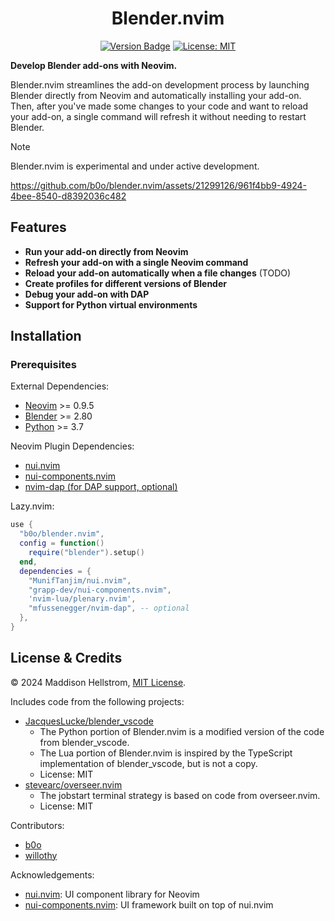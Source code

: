 <h1 align="center">Blender.nvim</h1>

<p align="center">
  <a href="https://github.com/b0o/blender.nvim/releases"><img alt="Version Badge" src="https://img.shields.io/github/v/tag/b0o/blender.nvim?style=flat&color=yellow&label=version&sort=semver"/></a>
  <a href="https://mit-license.org"><img alt="License: MIT" src="https://img.shields.io/github/license/b0o/blender.nvim?style=flat&color=green"/></a>
</p>

**Develop Blender add-ons with Neovim.**

Blender.nvim streamlines the add-on development process by launching Blender
directly from Neovim and automatically installing your add-on. Then, after
you've made some changes to your code and want to reload your add-on, a single
command will refresh it without needing to restart Blender.

> [!NOTE]
> Blender.nvim is experimental and under active development.

https://github.com/b0o/blender.nvim/assets/21299126/961f4bb9-4924-4bee-8540-d8392036c482

## Features

- **Run your add-on directly from Neovim**
- **Refresh your add-on with a single Neovim command**
- **Reload your add-on automatically when a file changes** (TODO)
- **Create profiles for different versions of Blender**
- **Debug your add-on with DAP**
- **Support for Python virtual environments**

## Installation

### Prerequisites

External Dependencies:

- [Neovim](https://neovim.io) >= 0.9.5
- [Blender](https://www.blender.org) >= 2.80
- [Python](https://www.python.org) >= 3.7

Neovim Plugin Dependencies:

- [nui.nvim](https://github.com/MunifTanjim/nui.nvim)
- [nui-components.nvim](https://github.com/grapp-dev/nui-components.nvim)
- [nvim-dap (for DAP support, optional)](https://github.com/mfussenegger/nvim-dap)

Lazy.nvim:

```lua
use {
  "b0o/blender.nvim",
  config = function()
    require("blender").setup()
  end,
  dependencies = {
    "MunifTanjim/nui.nvim",
    "grapp-dev/nui-components.nvim",
    'nvim-lua/plenary.nvim',
    "mfussenegger/nvim-dap", -- optional
  },
}
```

## License & Credits

&copy; 2024 Maddison Hellstrom, [MIT License](https://mit-license.org).

Includes code from the following projects:

- [JacquesLucke/blender_vscode](https://github.com/JacquesLucke/blender_vscode)
  - The Python portion of Blender.nvim is a modified version of the code from blender_vscode.
  - The Lua portion of Blender.nvim is inspired by the TypeScript implementation of blender_vscode, but is not a copy.
  - License: MIT
- [stevearc/overseer.nvim](https://github.com/stevearc/overseer.nvim)
  - The jobstart terminal strategy is based on code from overseer.nvim.
  - License: MIT

Contributors:

- [b0o](https://github.com/b0o)
- [willothy](https://github.com/willothy)

Acknowledgements:

- [nui.nvim](https://github.com/MunifTanjim/nui.nvim): UI component library for Neovim
- [nui-components.nvim](https://github.com/grapp-dev/nui-components.nvim): UI framework built on top of nui.nvim
